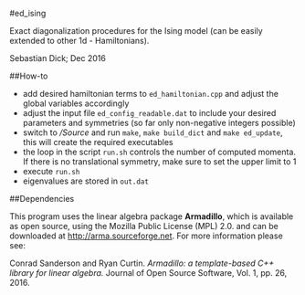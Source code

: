 #ed_ising

Exact diagonalization procedures for the Ising model (can be easily extended to
other 1d - Hamiltonians).

Sebastian Dick; Dec 2016

##How-to

- add desired hamiltonian terms to `ed_hamiltonian.cpp` and adjust the global variables accordingly
- adjust the input file `ed_config_readable.dat` to include your desired parameters and symmetries (so far only non-negative integers possible)
- switch to */Source* and run `make`, `make build_dict` and `make ed_update`, this will create the required executables
- the loop in the script `run.sh` controls the number of computed momenta. If there is no translational symmetry, make sure to set the upper limit to 1
- execute `run.sh` 
- eigenvalues are stored in `out.dat`

##Dependencies

This program uses the linear algebra package **Armadillo**, which is available as open source, using the Mozilla Public License (MPL) 2.0. and can be downloaded at http://arma.sourceforge.net. For more information please see:

Conrad Sanderson and Ryan Curtin. 
*Armadillo: a template-based C++ library for linear algebra.*
Journal of Open Source Software, Vol. 1, pp. 26, 2016.



